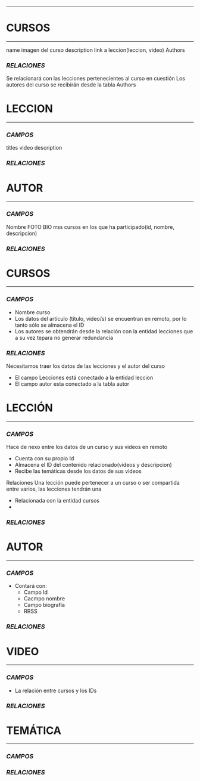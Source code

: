 ___
# CURSOS
___
name
imagen del curso
description
link a leccion(leccion, video) 
Authors

### *RELACIONES*
Se relacionará con las lecciones pertenecientes al curso en cuestión
Los autores del curso se recibirán desde la tabla Authors


# LECCION
___
### *CAMPOS*
titles
video
description

### *RELACIONES*


# AUTOR
___
### *CAMPOS*
Nombre
FOTO
BIO
rrss
cursos en los que ha participado(id, nombre, descripcion)

### *RELACIONES*

# CURSOS
___
### *CAMPOS*
- Nombre curso
- Los datos del artículo (titulo, video/s) se encuentran en remoto, por lo tanto sólo se almacena el ID
- Los autores se obtendrán desde la relación con la entidad lecciones que a su vez tepara no generar redundancia


### *RELACIONES*

Necesitamos traer los datos de las lecciones y el autor del curso
- El campo Lecciones está conectado a la entidad leccion
- El campo autor esta conectado a la tabla autor


# LECCIÓN
___
### *CAMPOS*
Hace de nexo entre los datos de un curso y sus videos en remoto
- Cuenta con su propio Id
- Almacena el ID del contenido relacionado(videos y descripcion)
- Recibe las temáticas desde los datos de sus videos

Relaciones
Una lección puede pertenecer a un curso o ser compartida entre varios, las lecciones tendrán una 
- Relacionada con la entidad cursos
- 
### *RELACIONES*



# AUTOR
___
### *CAMPOS*
- Contará con:
	- Campo Id
	- Cacmpo nombre
	- Campo biografía
	- RRSS
### *RELACIONES*

	
# VIDEO
___
### *CAMPOS*
- La relación entre cursos y los IDs
### *RELACIONES*



# TEMÁTICA
___
### *CAMPOS*
### *RELACIONES*


